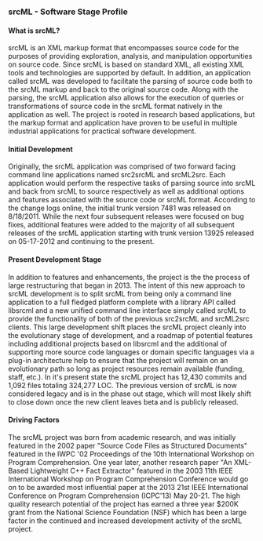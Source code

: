 ### srcML - Software Stage Profile

#### What is srcML?
srcML is an XML markup format that encompasses source code for the purposes of providing exploration, analysis, and manipulation opportunities on source code. Since srcML is based on standard XML, all existing XML  tools and technologies are supported by default. In addition, an application called srcML was developed to facilitate the parsing of source code both to the srcML markup and back to the original source code. Along with the parsing, the srcML application also allows for the execution of queries or transformations of source code in the srcML format natively in the application as well. The project is rooted in research based applications, but the markup format and application have proven to be useful in multiple industrial applications for practical software development.

#### Initial Development
Originally, the srcML application was comprised of two forward facing command line applications named src2srcML and srcML2src. Each application would perform the respective tasks of parsing source into srcML and back from srcML to source respectively as well as additional options and features associated with the source code or srcML format. According to the change logs online, the initial trunk version 7481 was released on 8/18/2011. While the next four subsequent releases were focused on bug fixes, additional features were added to the majority of all subsequent releases of the srcML application starting with trunk version 13925 released on 05-17-2012 and continuing to the present.

#### Present Development Stage
 In addition to features and enhancements, the project is the the process of large restructuring that began in 2013. The intent of this new approach to srcML development is to split srcML from being only a command line application to a full fledged platform complete with a library API called libsrcml and a new unified command line interface simply called srcML to provide the functionality of both of the previous src2srcML and srcML2src clients. This large development shift places the srcML project cleanly into the evolutionary stage of development, and a roadmap of potential features including additional projects based on libsrcml and the additional of supporting more source code languages or domain specific languages via a plug-in architecture help to ensure that the project will remain on an evolutionary path so long as project resources remain available (funding, staff, etc.). In it's present state the srcML project has 12,430 commits and 1,092 files totaling 324,277 LOC. The previous version of srcML is now considered legacy and is in the phase out stage, which will most likely shift to close down once the new client leaves beta and is publicly released.

#### Driving Factors
The srcML project was born from academic research, and was initially featured in the 2002 paper "Source Code Files as Structured Documents" featured in the IWPC '02 Proceedings of the 10th International Workshop on Program Comprehension. One year later, another research paper "An XML-Based Lightweight C++ Fact Extractor" featured in the 2003 11th IEEE International Workshop on Program Comprehension Conference would go on to be awarded most influential paper at the  2013 21st IEEE International Conference on Program Comprehension (ICPC'13) May 20-21. The high quality research potential of the project has earned a three year $200K grant from the National Science Foundation (NSF)  which has been a large factor in the continued and increased development activity of the srcML project.
